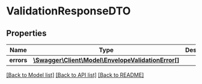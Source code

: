 # ValidationResponseDTO

## Properties
Name | Type | Description | Notes
------------ | ------------- | ------------- | -------------
**errors** | [**\Swagger\Client\Model\EnvelopeValidationError[]**](EnvelopeValidationError.md) |  | [optional] 

[[Back to Model list]](../../README.md#documentation-for-models) [[Back to API list]](../../README.md#documentation-for-api-endpoints) [[Back to README]](../../README.md)

